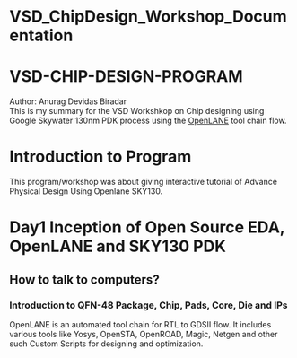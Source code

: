 # VSD_ChipDesign_Workshop_Documentation
<h1>VSD-CHIP-DESIGN-PROGRAM</h1>
Author: Anurag Devidas Biradar
<br>
This is my summary for the VSD Workshkop on Chip designing using Google Skywater 130nm PDK process using the <a href="https://github.com/efabless/openlane2">OpenLANE</a> tool chain flow.
<h1>Introduction to Program</h1>
This program/workshop was about giving interactive tutorial of Advance Physical Design Using Openlane SKY130.
<h1>Day1 Inception of Open Source EDA, OpenLANE and SKY130 PDK</h1>
<h2>How to talk to computers?</h2>
<h3>Introduction to QFN-48 Package, Chip, Pads, Core, Die and IPs</h3>


OpenLANE is an automated tool chain for RTL to GDSII flow. 
It includes various tools like Yosys, OpenSTA, OpenROAD, Magic, Netgen and other such Custom Scripts for designing and optimization.
